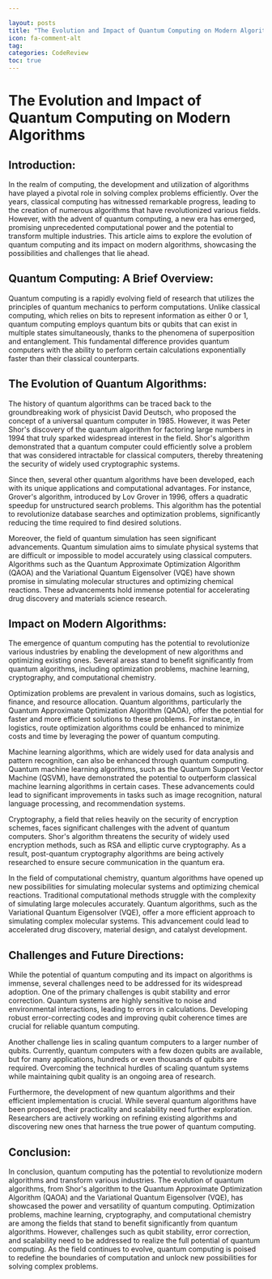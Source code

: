 ```yaml
---

layout: posts
title: "The Evolution and Impact of Quantum Computing on Modern Algorithms"
icon: fa-comment-alt
tag:      
categories: CodeReview
toc: true
---
```




# The Evolution and Impact of Quantum Computing on Modern Algorithms

## Introduction:

In the realm of computing, the development and utilization of algorithms have played a pivotal role in solving complex problems efficiently. Over the years, classical computing has witnessed remarkable progress, leading to the creation of numerous algorithms that have revolutionized various fields. However, with the advent of quantum computing, a new era has emerged, promising unprecedented computational power and the potential to transform multiple industries. This article aims to explore the evolution of quantum computing and its impact on modern algorithms, showcasing the possibilities and challenges that lie ahead.

## Quantum Computing: A Brief Overview:

Quantum computing is a rapidly evolving field of research that utilizes the principles of quantum mechanics to perform computations. Unlike classical computing, which relies on bits to represent information as either 0 or 1, quantum computing employs quantum bits or qubits that can exist in multiple states simultaneously, thanks to the phenomena of superposition and entanglement. This fundamental difference provides quantum computers with the ability to perform certain calculations exponentially faster than their classical counterparts.

## The Evolution of Quantum Algorithms:

The history of quantum algorithms can be traced back to the groundbreaking work of physicist David Deutsch, who proposed the concept of a universal quantum computer in 1985. However, it was Peter Shor's discovery of the quantum algorithm for factoring large numbers in 1994 that truly sparked widespread interest in the field. Shor's algorithm demonstrated that a quantum computer could efficiently solve a problem that was considered intractable for classical computers, thereby threatening the security of widely used cryptographic systems.

Since then, several other quantum algorithms have been developed, each with its unique applications and computational advantages. For instance, Grover's algorithm, introduced by Lov Grover in 1996, offers a quadratic speedup for unstructured search problems. This algorithm has the potential to revolutionize database searches and optimization problems, significantly reducing the time required to find desired solutions.

Moreover, the field of quantum simulation has seen significant advancements. Quantum simulation aims to simulate physical systems that are difficult or impossible to model accurately using classical computers. Algorithms such as the Quantum Approximate Optimization Algorithm (QAOA) and the Variational Quantum Eigensolver (VQE) have shown promise in simulating molecular structures and optimizing chemical reactions. These advancements hold immense potential for accelerating drug discovery and materials science research.

## Impact on Modern Algorithms:

The emergence of quantum computing has the potential to revolutionize various industries by enabling the development of new algorithms and optimizing existing ones. Several areas stand to benefit significantly from quantum algorithms, including optimization problems, machine learning, cryptography, and computational chemistry.

Optimization problems are prevalent in various domains, such as logistics, finance, and resource allocation. Quantum algorithms, particularly the Quantum Approximate Optimization Algorithm (QAOA), offer the potential for faster and more efficient solutions to these problems. For instance, in logistics, route optimization algorithms could be enhanced to minimize costs and time by leveraging the power of quantum computing.

Machine learning algorithms, which are widely used for data analysis and pattern recognition, can also be enhanced through quantum computing. Quantum machine learning algorithms, such as the Quantum Support Vector Machine (QSVM), have demonstrated the potential to outperform classical machine learning algorithms in certain cases. These advancements could lead to significant improvements in tasks such as image recognition, natural language processing, and recommendation systems.

Cryptography, a field that relies heavily on the security of encryption schemes, faces significant challenges with the advent of quantum computers. Shor's algorithm threatens the security of widely used encryption methods, such as RSA and elliptic curve cryptography. As a result, post-quantum cryptography algorithms are being actively researched to ensure secure communication in the quantum era.

In the field of computational chemistry, quantum algorithms have opened up new possibilities for simulating molecular systems and optimizing chemical reactions. Traditional computational methods struggle with the complexity of simulating large molecules accurately. Quantum algorithms, such as the Variational Quantum Eigensolver (VQE), offer a more efficient approach to simulating complex molecular systems. This advancement could lead to accelerated drug discovery, material design, and catalyst development.

## Challenges and Future Directions:

While the potential of quantum computing and its impact on algorithms is immense, several challenges need to be addressed for its widespread adoption. One of the primary challenges is qubit stability and error correction. Quantum systems are highly sensitive to noise and environmental interactions, leading to errors in calculations. Developing robust error-correcting codes and improving qubit coherence times are crucial for reliable quantum computing.

Another challenge lies in scaling quantum computers to a larger number of qubits. Currently, quantum computers with a few dozen qubits are available, but for many applications, hundreds or even thousands of qubits are required. Overcoming the technical hurdles of scaling quantum systems while maintaining qubit quality is an ongoing area of research.

Furthermore, the development of new quantum algorithms and their efficient implementation is crucial. While several quantum algorithms have been proposed, their practicality and scalability need further exploration. Researchers are actively working on refining existing algorithms and discovering new ones that harness the true power of quantum computing.

## Conclusion:

In conclusion, quantum computing has the potential to revolutionize modern algorithms and transform various industries. The evolution of quantum algorithms, from Shor's algorithm to the Quantum Approximate Optimization Algorithm (QAOA) and the Variational Quantum Eigensolver (VQE), has showcased the power and versatility of quantum computing. Optimization problems, machine learning, cryptography, and computational chemistry are among the fields that stand to benefit significantly from quantum algorithms. However, challenges such as qubit stability, error correction, and scalability need to be addressed to realize the full potential of quantum computing. As the field continues to evolve, quantum computing is poised to redefine the boundaries of computation and unlock new possibilities for solving complex problems.